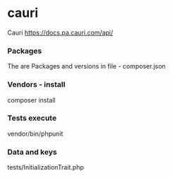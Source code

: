 # cauri

Cauri
https://docs.pa.cauri.com/api/

### Packages
The are Packages and versions in file - composer.json

### Vendors - install
composer install

### Tests execute
vendor/bin/phpunit

### Data and keys

tests/InitializationTrait.php